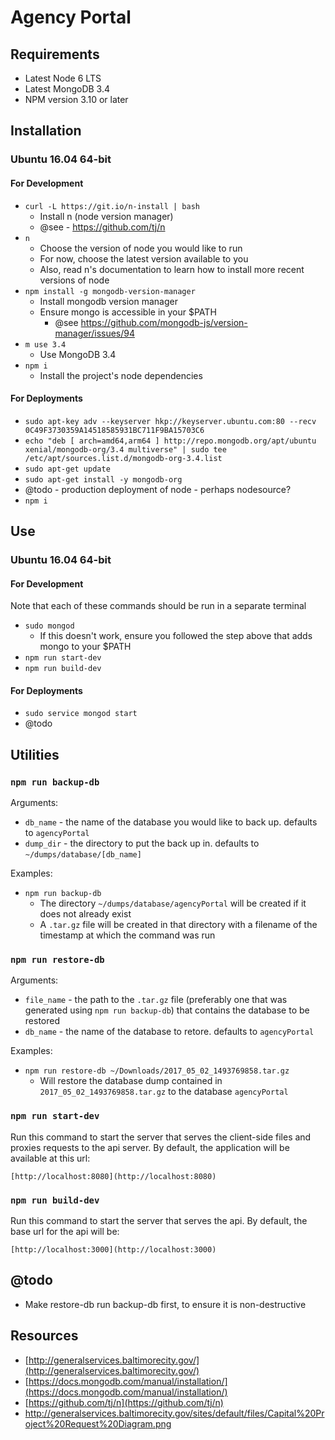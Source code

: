# Agency Portal

## Requirements

* Latest Node 6 LTS
* Latest MongoDB 3.4
* NPM version 3.10 or later

## Installation

### Ubuntu 16.04 64-bit

#### For Development

* `curl -L https://git.io/n-install | bash`
    * Install n (node version manager)
    * @see - https://github.com/tj/n
* `n`
    * Choose the version of node you would like to run
    * For now, choose the latest version available to you
    * Also, read n's documentation to learn how to install more recent versions of node
* `npm install -g mongodb-version-manager`
    * Install mongodb version manager
    * Ensure mongo is accessible in your $PATH
        * @see https://github.com/mongodb-js/version-manager/issues/94
* `m use 3.4`
    * Use MongoDB 3.4
* `npm i`
    * Install the project's node dependencies


#### For Deployments

* `sudo apt-key adv --keyserver hkp://keyserver.ubuntu.com:80 --recv 0C49F3730359A14518585931BC711F9BA15703C6`
* `echo "deb [ arch=amd64,arm64 ] http://repo.mongodb.org/apt/ubuntu xenial/mongodb-org/3.4 multiverse" | sudo tee /etc/apt/sources.list.d/mongodb-org-3.4.list`
* `sudo apt-get update`
* `sudo apt-get install -y mongodb-org`
* @todo - production deployment of node - perhaps nodesource?
* `npm i`

## Use

### Ubuntu 16.04 64-bit

#### For Development

Note that each of these commands should be run in a separate terminal

* `sudo mongod`
    * If this doesn't work, ensure you followed the step above that adds mongo to your $PATH
* `npm run start-dev`
* `npm run build-dev`

#### For Deployments

* `sudo service mongod start`
* @todo

## Utilities

### `npm run backup-db`

Arguments:
* `db_name` - the name of the database you would like to back up.  defaults to `agencyPortal`
* `dump_dir` - the directory to put the back up in.  defaults to `~/dumps/database/[db_name]`

Examples:
* `npm run backup-db`
    * The directory `~/dumps/database/agencyPortal` will be created if it does not already exist
    * A `.tar.gz` file will be created in that directory with a filename of the timestamp at which the command was run

### `npm run restore-db`

Arguments:
* `file_name` - the path to the `.tar.gz` file (preferably one that was generated using `npm run backup-db`) that contains the database to be restored
* `db_name` - the name of the database to retore.  defaults to `agencyPortal`

Examples:
* `npm run restore-db ~/Downloads/2017_05_02_1493769858.tar.gz`
    * Will restore the database dump contained in `2017_05_02_1493769858.tar.gz` to the database `agencyPortal`

### `npm run start-dev`

Run this command to start the server that serves the client-side files and proxies requests to the api server.  By default, the application will be available at this url:

`[http://localhost:8080](http://localhost:8080)`

### `npm run build-dev`

Run this command to start the server that serves the api.  By default, the base url for the api will be:

`[http://localhost:3000](http://localhost:3000)`

## @todo

* Make restore-db run backup-db first, to ensure it is non-destructive

## Resources

* [http://generalservices.baltimorecity.gov/](http://generalservices.baltimorecity.gov/)
* [https://docs.mongodb.com/manual/installation/](https://docs.mongodb.com/manual/installation/)
* [https://github.com/tj/n](https://github.com/tj/n)
* http://generalservices.baltimorecity.gov/sites/default/files/Capital%20Project%20Request%20Diagram.png
